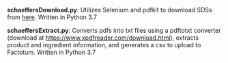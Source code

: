 **schaeffersDownload.py**: Utilizes Selenium and pdfkit to download SDSs from [here](https://www.schaefferoil.com/msds-technical-data-sheets.html). Written in Python 3.7

**schaeffersExtract.py**: Converts pdfs into txt files using a pdftotxt converter (download at https://www.xpdfreader.com/download.html), extracts product and ingredient information, and generates a csv to upload to Factotum. Written in Python 3.7
